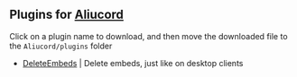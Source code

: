 ## Plugins for [Aliucord](https://github.com/Aliucord)

Click on a plugin name to download, and then move the downloaded file to the `Aliucord/plugins` folder
- [DeleteEmbeds](https://github.com/C10udburst/aliucord-plugins/raw/builds/DeleteEmbeds.zip) | 
  Delete embeds, just like on desktop clients